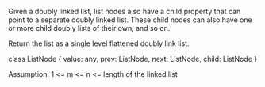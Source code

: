 Given a doubly linked list, list nodes also have a child property that can point to a separate doubly linked list. These child nodes can also have one or more child doubly lists of their own, and so on.

Return the list as a single level flattened doubly link list.

class ListNode {
    value: any,
    prev: ListNode,
    next: ListNode,
    child: ListNode
}

Assumption: 1 <= m <= n <= length of the linked list